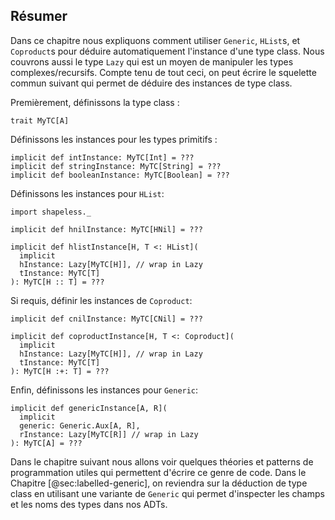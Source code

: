 ## Résumer
Dans ce chapitre nous expliquons comment utiliser
`Generic`, `HList`s, et `Coproduct`s
pour déduire automatiquement l'instance d'une type class.
Nous couvrons aussi le type `Lazy`
qui est un moyen de manipuler les types complexes/recursifs.
Compte tenu de tout ceci,
on peut écrire le squelette commun suivant
qui permet de déduire des instances de type class.

Premièrement, définissons la type class :

```tut:book:silent
trait MyTC[A]
```

Définissons les instances pour les types primitifs :

```tut:book:silent
implicit def intInstance: MyTC[Int] = ???
implicit def stringInstance: MyTC[String] = ???
implicit def booleanInstance: MyTC[Boolean] = ???
```

Définissons les instances pour `HList`:

```tut:book:silent
import shapeless._

implicit def hnilInstance: MyTC[HNil] = ???

implicit def hlistInstance[H, T <: HList](
  implicit
  hInstance: Lazy[MyTC[H]], // wrap in Lazy
  tInstance: MyTC[T]
): MyTC[H :: T] = ???
```
Si requis, définir les instances de `Coproduct`:

```tut:book:silent
implicit def cnilInstance: MyTC[CNil] = ???

implicit def coproductInstance[H, T <: Coproduct](
  implicit
  hInstance: Lazy[MyTC[H]], // wrap in Lazy
  tInstance: MyTC[T]
): MyTC[H :+: T] = ???
```

Enfin, définissons les instances pour `Generic`:

```tut:book:silent
implicit def genericInstance[A, R](
  implicit
  generic: Generic.Aux[A, R],
  rInstance: Lazy[MyTC[R]] // wrap in Lazy
): MyTC[A] = ???
```

Dans le chapitre suivant nous allons voir quelques
théories et patterns de programmation utiles
qui permettent d'écrire ce genre de code.
Dans le Chapitre [@sec:labelled-generic],
on reviendra sur la déduction de type class
en utilisant une variante de `Generic` qui
permet d'inspecter les champs et les noms des types
dans nos ADTs.
